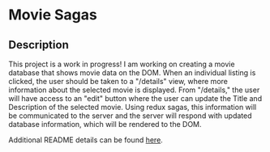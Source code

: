 # Movie Sagas

## Description

This project is a work in progress! I am working on creating a movie database that shows movie data on the DOM. When an individual listing is clicked, the user should be taken to a "/details" view, where more information about the selected movie is displayed. From "/details," the user will have access to an "edit" button where the user can update the Title and Description of the selected movie. Using redux sagas, this information will be communicated to the server and the server will respond with updated database information, which will be rendered to the DOM.

Additional README details can be found [here](https://github.com/PrimeAcademy/readme-template/blob/master/README.md).
